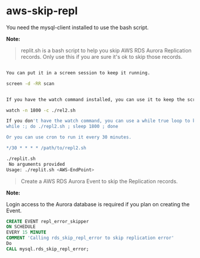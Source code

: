 # aws-skip-repl

You need the mysql-client installed to use the bash script.

**Note:**

> replit.sh is a bash script to help you skip AWS RDS Aurora Replication records. 
> Only use this if you are sure it's ok to skip those records.


```bash

You can put it in a screen session to keep it running.

screen -d -RR scan


If you have the watch command installed, you can use it to keep the script running.

watch -n 1800 -c ./rel2.sh

If you don't have the watch command, you can use a while true loop to keep the script running.
while :; do ./repl2.sh ; sleep 1800 ; done

Or you can use cron to run it every 30 minutes.

*/30 * * * * /path/to/repl2.sh

```

```bash
./replit.sh          
 No arguments provided
Usage: ./replit.sh <AWS-EndPoint>
```






> Create a AWS RDS Aurora Event to skip the Replication records.


**Note:**

Login access to the Aurora database is required if you plan on creating the Event.


```SQL
CREATE EVENT repl_error_skipper 
ON SCHEDULE 
EVERY 15 MINUTE
COMMENT 'Calling rds_skip_repl_error to skip replication error'
Do
CALL mysql.rds_skip_repl_error;

```